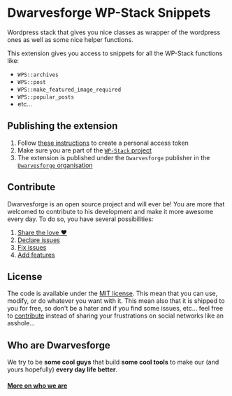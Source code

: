 # Dwarvesforge WP-Stack Snippets

Wordpress stack that gives you nice classes as wrapper of the wordpress ones as well as some nice helper functions.

This extension gives you access to snippets for all the WP-Stack functions like:

- `WPS::archives`
- `WPS::post`
- `WPS::make_featured_image_required`
- `WPS::popular_posts`
- etc...

## Publishing the extension

1. Follow [these instructions](https://code.visualstudio.com/docs/extensions/publish-extension#_get-a-personal-access-token) to create a personal access token
2. Make sure you are part of the [`WP-Stack` project](https://dev.azure.com/dwarvesforge/WP-Stack)
3. The extension is published under the `Dwarvesforge` publisher in the [`Dwarvesforge` organisation](https://dev.azure.com/dwarvesforge/)

<a id="readme-contribute"></a>
## Contribute

Dwarvesforge is an open source project and will ever be! You are more that welcomed to contribute to his development and make it more awesome every day.
To do so, you have several possibilities:

1. [Share the love ❤️](https://github.com/Dwarvesforge/dwarvesforge/blob/master/contribute.md#contribute-share-the-love)
2. [Declare issues](https://github.com/Dwarvesforge/dwarvesforge/blob/master/contribute.md#contribute-declare-issues)
3. [Fix issues](https://github.com/Dwarvesforge/dwarvesforge/blob/master/contribute.md#contribute-fix-issues)
4. [Add features](https://github.com/Dwarvesforge/dwarvesforge/blob/master/contribute.md#contribute-add-features)

<a id="readme-license"></a>
## License

The code is available under the [MIT license](LICENSE.txt). This mean that you can use, modify, or do whatever you want with it. This mean also that it is shipped to you for free, so don't be a hater and if you find some issues, etc... feel free to [contribute](https://github.com/Dwarvesforge/dwarvesforge/blob/master/contribute.md) instead of sharing your frustrations on social networks like an asshole...

<a id="readme-who-are-dwarvesforge"></a>
## Who are Dwarvesforge

We try to be **some cool guys** that build **some cool tools** to make our (and yours hopefully) **every day life better**.  

#### [More on who we are](https://github.com/Dwarvesforge/dwarvesforge/blob/master/who-are-we.md)
